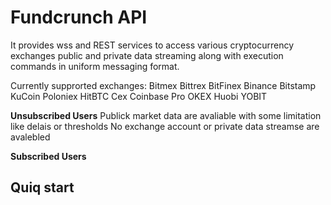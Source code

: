 # Fundcrunch API
It provides wss and REST services to access various cryptocurrency exchanges public and private data streaming along with execution commands in uniform messaging format.

Currently supprorted exchanges: Bitmex Bittrex BitFinex Binance Bitstamp KuCoin Poloniex HitBTC Cex Coinbase Pro OKEX Huobi YOBIT

**Unsubscribed Users**
Publick market data are avaliable with some limitation like delais or thresholds
No exchange account or private data streamse are avalebled 

**Subscribed Users**

## Quiq start



